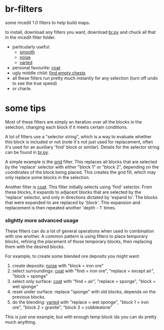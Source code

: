 # br-filters

some mcedit 1.0 filters to help build maps.

to install, download any filters you want, download [br.py](./br.py) and chuck
all that in the mcedit filter folder.

- particularly useful:
    - [smooth](./smooth.py)
    - [noise](./noise.py)
    - [varied](./varied.py)
- personal favourite: [coat](./coat.py)
- ugly middle child: [find empty chests](./find_empty_chests.py)
- all these filters run pretty much instantly for any selection (turn off undo to
        see the true speed)
- or charle.

# some tips

Most of these filters are simply an iteration over all the blocks in the
selection, changing each block if it meets certain conditions.

A lot of filters use a "selector string", which is a way to evaluate whether this
block is included or not (note it's not just used for replacement, often it's
used for an auxiliary 'find' block or similar). Details for the selector string
can be found in [br.py](./br.py).

A simple example is the [grid](./grid.py) filter. This replaces all blocks that
are selected by the 'replace' selector with either "block 1" or "block 2",
depending on the coordinates of the block being placed. This creates the grid
fill, which may only replace some blocks in the selection.

Another filter is [coat](./coat.py). This filter initially selects
using 'find' selector. From these blocks, it expands to adjacent blocks that are
selected by the 'replace' selector, and only in directions dictated by 'expand
to'. The blocks that were expanded-to are replaced by 'block'. This expansion and
replacement is then repeated another 'depth - 1' times.

### slightly more advanced usage

These filters can do a lot of general operations when used in combination with
one another. A common pattern is using filters to place temporary blocks,
refining the placement of those temporary blocks, then replacing them with the
desired blocks.

For example, to create some blended ore deposits you might want:

1. create deposits: [noise](./noise.py) with "block = iron ore"
2. select surroundings: [coat](./coat.py) with "find = iron ore",
        "replace = except air", "block = sponge"
3. select only surface: [coat](./coat.py) with "find = air", "replace
        = sponge", "block = wet sponge"
4. reset under surface: replace "sponge" with old blocks, depends on the previous
        blocks.
5. do the blending: [varied](./varied.py) with "replace = wet sponge", "block 1 =
        iron ore", "block 2 = granite", "block 3 = cobblestone"

This is just one example, but with enough temp block ids you can do pretty much
anything.
